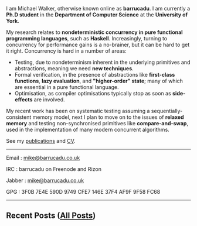 I am Michael Walker, otherwise known online as **barrucadu**. I am
currently a **Ph.D student** in the **Department of Computer Science**
at the **University of York**.

My research relates to **nondeterministic concurrency in pure
functional programming languages**, such as **Haskell**. Increasingly,
turning to concurrency for performance gains is a no-brainer, but it
can be hard to get it right. Concurrency is hard in a number of areas:

 - Testing, due to nondeterminism inherent in the underlying
   primitives and abstractions, meaning we need **new techniques**.
 - Formal verification, in the presence of abstractions like
   **first-class functions**, **lazy evaluation**, and **"higher-order"
   state**; many of which are essential in a pure functional language.
 - Optimisation, as compiler optimisations typically stop as soon as
   **side-effects** are involved.

My recent work has been on systematic testing assuming a
sequentially-consistent memory model, next I plan to move on to the
issues of **relaxed memory** and testing non-synchronised primitives
like **compare-and-swap**, used in the implementation of many modern
concurrent algorithms.

See my [publications](publications.html) and [CV](cv.pdf).

---

Email
: mike@barrucadu.co.uk

IRC
: barrucadu on Freenode and Rizon

Jabber
: mike@barrucadu.co.uk

GPG
: 3F0B 7E4E 590D 9749 CFE7  146E 37F4 AF9F 9F58 FC68

---

## Recent Posts ([All Posts](posts.html))
